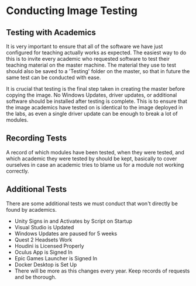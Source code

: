 # Conducting Image Testing

## Testing with Academics

It is very important to ensure that all of the software we have just configured for teaching actually works as expected.
The easiest way to do this is to invite every academic who requested software to test their teaching material on the master
machine. The material they use to test should also be saved to a 'Testing' folder on the master, so that in future
the same test can be conducted with ease.

It is crucial that testing is the final step taken in creating the master before copying the image. No Windows Updates,
driver updates, or additional software should be installed after testing is complete. This is to ensure that the image
academics have tested on is identical to the image deployed in the labs, as even a single driver update can be enough to
break a lot of modules.

## Recording Tests

A record of which modules have been tested, when they were tested, and which academic they were tested by should be kept, 
basically to cover ourselves in case an academic tries to blame us for a module not working correctly.

## Additional Tests

There are some additional tests we must conduct that won't directly be found by academics.

* Unity Signs in and Activates by Script on Startup
* Visual Studio is Updated
* Windows Updates are paused for 5 weeks
* Quest 2 Headsets Work
* Houdini is Licensed Properly
* Oculus App is Signed In
* Epic Games Launcher is Signed In
* Docker Desktop is Set Up
* There will be more as this changes every year. Keep records of requests and be thorough.